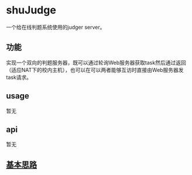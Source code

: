 # shuJudge
一个给在线判题系统使用的judger server。
## 功能
实现一个双向的判题服务器，既可以通过轮询Web服务器获取task然后通过返回
（适应NAT下的校内主机），也可以在可以两者能够互访时直接由Web服务器发task请求。
## usage
暂无
## api
暂无
## [基本思路](http://digested.site/2018/judger_thought/)
